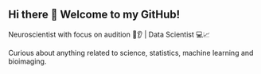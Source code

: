 ## Hi there 👋 Welcome to my GitHub!
Neuroscientist with focus on audition 🧠👂 | Data Scientist 💻📈

Curious about anything related to science, statistics, machine learning and bioimaging.
